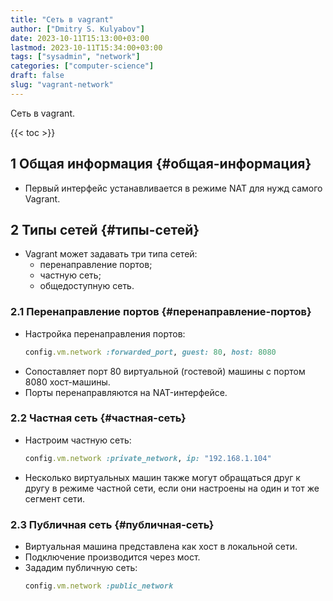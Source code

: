 ```yaml
---
title: "Сеть в vagrant"
author: ["Dmitry S. Kulyabov"]
date: 2023-10-11T15:13:00+03:00
lastmod: 2023-10-11T15:34:00+03:00
tags: ["sysadmin", "network"]
categories: ["computer-science"]
draft: false
slug: "vagrant-network"
---
```


Сеть в vagrant.

<!--more-->

{{< toc >}}


## <span class="section-num">1</span> Общая информация {#общая-информация}

-   Первый интерфейс устанавливается в режиме NAT для нужд самого Vagrant.


## <span class="section-num">2</span> Типы сетей {#типы-сетей}

-   Vagrant может задавать три типа сетей:
    -   перенаправление портов;
    -   частную сеть;
    -   общедоступную сеть.


### <span class="section-num">2.1</span> Перенаправление портов {#перенаправление-портов}

-   Настройка перенаправления портов:
    ```ruby
    config.vm.network :forwarded_port, guest: 80, host: 8080
    ```
-   Сопоставляет порт 80 виртуальной (гостевой) машины  с портом 8080 хост-машины.
-   Порты перенаправляются на NAT-интерфейсе.


### <span class="section-num">2.2</span> Частная сеть {#частная-сеть}

-   Настроим частную сеть:
    ```ruby
    config.vm.network :private_network, ip: "192.168.1.104"
    ```
-   Несколько виртуальных машин также могут обращаться друг к другу в режиме частной сети, если они настроены на один и тот же сегмент сети.


### <span class="section-num">2.3</span> Публичная сеть {#публичная-сеть}

-   Виртуальная машина представлена ​​как хост в локальной сети.
-   Подключение производится через мост.
-   Зададим публичную сеть:
    ```ruby
    config.vm.network :public_network
    ```
